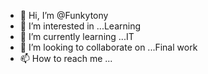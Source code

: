 - 👋 Hi, I’m @Funkytony
- 👀 I’m interested in ...Learning
- 🌱 I’m currently learning ...IT
- 💞️ I’m looking to collaborate on ...Final work
- 📫 How to reach me ...

<!---
Funkytony/Funkytony is a ✨ special ✨ repository because its `README.md` (this file) appears on your GitHub profile.
You can click the Preview link to take a look at your changes.
--->
